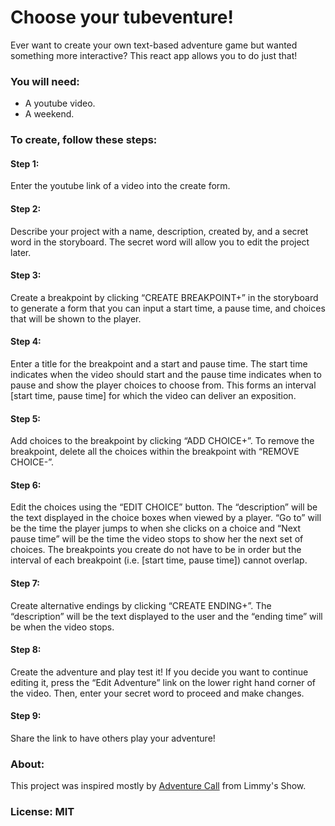 # Choose your tubeventure!

Ever want to create your own text-based adventure game
but wanted something more interactive? This react app
allows you to do just that!

### You will need:

* A youtube video.
* A weekend.

### To create, follow these steps:

#### Step 1:
Enter the youtube link of a video into the create form.

#### Step 2:
Describe your project with a name, description, created by, and a secret word in the storyboard. The secret word will allow you to edit the project later.

#### Step 3:
Create a breakpoint by clicking “CREATE BREAKPOINT+” in the storyboard to generate a form that you can input a start time, a pause time, and choices that will be shown to the player.

#### Step 4:
Enter a title for the breakpoint and a start and pause time. The start time indicates when the video should start and the pause time indicates when to pause and show the player choices to choose from. This forms an interval [start time, pause time] for which the video can deliver an exposition.

#### Step 5:
Add choices to the breakpoint by clicking “ADD CHOICE+”. To remove the breakpoint, delete all the choices within the breakpoint with “REMOVE CHOICE-”.

#### Step 6:
Edit the choices using the “EDIT CHOICE” button. The “description” will be the text displayed in the choice boxes when viewed by a player. “Go to” will be the time the player jumps to when she clicks on a choice and “Next pause time” will be the time the video stops to show her the next set of choices. The breakpoints you create do not have to be in order but the interval of each breakpoint (i.e. [start time, pause time]) cannot overlap.

#### Step 7:
Create alternative endings by clicking “CREATE ENDING+”. The “description” will be the text displayed to the user and the “ending time” will be when the video stops.

#### Step 8:
Create the adventure and play test it! If you decide you want to continue editing it, press the “Edit Adventure” link on the lower right hand corner of the video. Then, enter your secret word to proceed and make changes.

#### Step 9:
Share the link to have others play your adventure!

### About:

This project was inspired mostly by [Adventure Call](https://www.youtube.com/watch?v=xfKhDiUNOG0) from Limmy's Show.

### License: MIT
